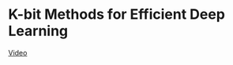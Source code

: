 # K-bit Methods for Efficient Deep Learning
[Video](https://youtu.be/2ETNONas068?si=Mv6MCe-It3Kd9ojU) 
